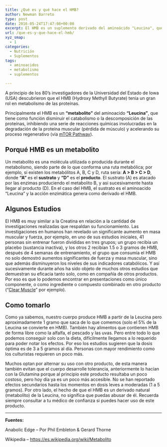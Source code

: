 ```yaml
---
title: ¿Qué es y qué hace el HMB?
author: Newman Barreto
type: post
date: 2016-05-24T17:47:08+00:00
excerpt: El HMB es un suplemento derivado del aminoácido "Leucina", que tiene como función principal prevenir el deterioro de nuestros músculos y fomentar el crecimiento muscular... Lee sobre esto y mucho más
url: /que-es-y-que-hace-el-hmb/
xyz_smap:
  - 1
categories:
  - Nutrición
  - Suplementos
tags:
  - aminoacidos
  - metabolismo
  - suplementos

---
```

<span class="main-paragraph">A principio de los 80’s investigadores de la Universidad del Estado de Iowa (USA) descubrieron que el HMB (Hydroxy MethylI Butyrate) tenia un gran rol en metabolismo de las proteínas.</span>

Principalmente el HMB es un **“metabolito”** del aminoacido **“Leucina”**, que tiene como función disminuir el catabolismo o la descomposición de las proteínas, inhibiendo una serie de reacciones químicas involucradas en la degradación de la proteína muscular (pérdida de músculo) y acelerando su proceso regenerativo (vía [mTOR Pathway][1]).

## Porqué HMB es un metabolito

Un metabolito es una molécula utilizada o producida durante el metabolismo, siendo parte de lo que conforma una ruta metabólica; por ejemplo, si existen los metabólitos A, B, C y D, ruta sería: **A > B > C > D**, donde **&#8220;A&#8221;** es el **sustrato** y **&#8220;D&#8221;** es el **producto**. El sustrato (A) es atacado por las enzimas produciendo el metabolito B, y asi sucesivamente hasta llegar al producto (D). En el caso del HMB, el sustrato es el aminoacido “Leucina” y la acción enzimática genera como derivado el HMB.

## Algunos Estudios

El HMB es muy similar a la Creatina en relación a la cantidad de investigaciones realizadas que respaldan su funcionamiento. Las investigaciones en humanos han revelado un significante aumento en masa muscular y fuerza, por ejemplo, en uno de sus estudios iniciales, 41 personas sin entrenar fueron divididas en tres grupos; un grupo recibía un placebo (sustancia inactiva), y los otros 2 recibían 1.5 o 3 gramos de HMB, después de 4 semanas de entrenamiento, el grupo que consumía el HMB no solo demostró aumentos significantes de fuerza y masa muscular, sino que además disminuyeron los niveles de sus indicadores catabólicos. Y así sucesivamente durante años ha sido objeto de muchos otros estudios que demuestran su eficacia tanto solo, como en compañía de otros productos. Por eso es que lo podemos encontrar en presentaciones como único componente, o como ingrediente o compuesto combinado en otro producto (&#8220;<a href="http://international.muscletech.com/products/performance-series/clear-muscle/" target="_blank">Clear Muscle</a>&#8221; por ejemplo).

## Como tomarlo

Como ya sabemos, nuestro cuerpo produce HMB a partir de la Leucina pero aproximadamente 1 gramo que saca de lo que comemos (solo el 5% de la Leucina se convierte en HMB). También hay alimentos que contienen HMB de forma libre como la alfalfa, el pescado y las uvas. Pero entre todo lo que podemos conseguir solo con la dieta, difícilmente llegamos a lo requerido para poder notar los efectos. Por eso los estudios sugieren que la dosis óptima es de 3 a 5 gramos al día. Personas con mayor rendimiento como los culturistas requieren un poco más.

Muchos optan por alternar su uso con otro producto, de esta manera también evitan que el cuerpo desarrolle tolerancia, anteriormente lo hacían con la Glutamina porque al principio este producto resultaba un poco costoso, pero hoy día ya es un poco más accesible. No se han reportado efectos secundarios hasta los momentos en dosis leves a moderadas (1 a 5 gramos). Por otro lado, el hecho de que el HMB es un derivado natural (metabolito) de la Leucina, no significa que puedas abusar de él. Recuerda siempre consultar a tu médico de confianza si puedes hacer uso de este producto.

* * *

**Fuentes:**
  
Anabolic Edge &#8211; Por Phil Embleton & Gerard Thorne
  
Wikipedia &#8211; <https://es.wikipedia.org/wiki/Metabolito>

 [1]: http://fisicones.com/en-que-consiste-mtor-pathway/